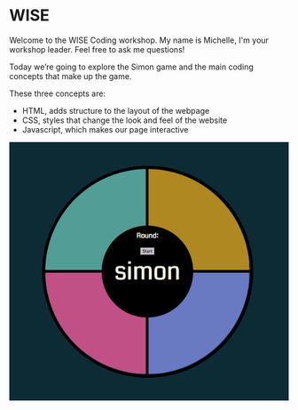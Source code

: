 # WISE

Welcome to the WISE Coding workshop. My name is Michelle, I'm your workshop leader. Feel free to ask me questions!

Today we’re going to explore the Simon game and the main coding concepts that make up the game. 

These three concepts are:
* HTML, adds structure to the layout of the webpage
* CSS, styles that change the look and feel of the website
* Javascript, which makes our page interactive

![alt text](https://github.com/mdnetto/WISE/blob/master/simon/images/simon.gif "Simon game")




